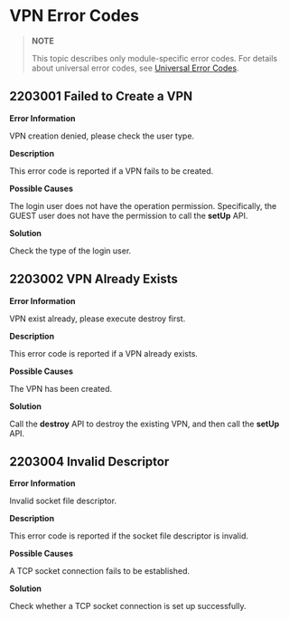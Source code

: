 # VPN Error Codes

> **NOTE**
>
> This topic describes only module-specific error codes. For details about universal error codes, see [Universal Error Codes](errorcode-universal.md).

## 2203001 Failed to Create a VPN

**Error Information**

VPN creation denied, please check the user type.

**Description**

This error code is reported if a VPN fails to be created.

**Possible Causes**

The login user does not have the operation permission. Specifically, the GUEST user does not have the permission to call the **setUp** API.

**Solution**

Check the type of the login user.


## 2203002 VPN Already Exists

**Error Information**

VPN exist already, please execute destroy first.

**Description**

This error code is reported if a VPN already exists.

**Possible Causes**

The VPN has been created.

**Solution**

Call the **destroy** API to destroy the existing VPN, and then call the **setUp** API.


## 2203004 Invalid Descriptor

**Error Information**

Invalid socket file descriptor.

**Description**

This error code is reported if the socket file descriptor is invalid.

**Possible Causes**

A TCP socket connection fails to be established.

**Solution**

Check whether a TCP socket connection is set up successfully.
